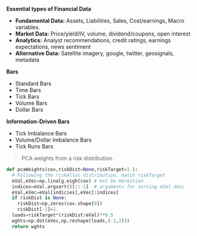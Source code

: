 
**Essential types of Financial Data**
- **Fundamental Data:** Assets, Liabilities, Sales, Cost/earnings, Macro variables.
- **Market Data:** Price/yield/IV, volume, dividend/coupons, open interest
- **Analytics:** Analyst recommendations, credit ratings, earnings expectations, news sentiment
- **Alternative Data:** Satellite imagery, google, twitter, geosignals, metadata


**Bars**
- Standard Bars
- Time Bars
- Tick Bars
- Volume Bars
- Dollar Bars

**Information-Driven Bars**
- Tick Imbalance Bars
- Volume/Dollar Imbalance Bars
- Tick Runs Bars


> PCA weights from a risk distribution.
```python
def pcaWeights(cov,riskDist=None,riskTarget=1.):
  # Following the riskAlloc distribution, match riskTarget
  eVal,eVec=np.linalg.eigh(cov) # mst be Hermitian
  indices=eVal.argsort()[::-1]  # arguments for sorting eVal desc
  eVal,eVec=eVal[indicies],eVec[:indices]
  if riskDist is None:
    riskDist=np.zeros(cov.shape[0])
    riskDist[-1]=1.
  loads=riskTarget*(riskDist/eVal)**0.5
  wghts=np.dot(eVec,np.reshape(loads,(-1,1)))
  return wghts
```
<!--stackedit_data:
eyJoaXN0b3J5IjpbNzMxMzE1MzExLC0yMDg4NzQ2NjEyXX0=
-->
